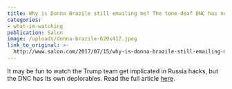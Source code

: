 ```yaml
---
title: Why is Donna Brazile still emailing me? The tone-deaf DNC has no credibility
categories: 
- what-im-watching
publication: Salon
image: /uploads/donna-brazile-620x412.jpeg
link_to_original: >-
  http://www.salon.com/2017/07/15/why-is-donna-brazile-still-emailing-me-the-tone-deaf-dnc-has-no-credibility/
---
```



It may be fun to watch the Trump team get implicated in Russia hacks, but the DNC has its own deplorables. Read the full article [here](http://www.salon.com/2017/07/15/why-is-donna-brazile-still-emailing-me-the-tone-deaf-dnc-has-no-credibility/).